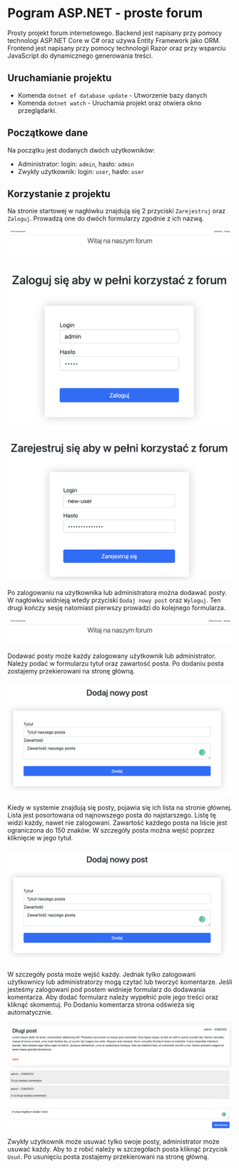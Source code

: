 # Pogram ASP.NET - proste forum
Prosty projekt forum internetowego. Backend jest napisany przy pomocy technologi ASP.NET Core w C# oraz używa Entity Framework jako ORM. Frontend jest napisany przy pomocy technologii Razor oraz przy wsparciu JavaScript do dynamicznego generowania treści.

## Uruchamianie projektu
- Komenda `dotnet ef database update` - Utworzenie bazy danych
- Komenda `dotnet watch` - Uruchamia projekt oraz otwiera okno przeglądarki.

## Początkowe dane
Na początku jest dodanych dwóch użytkowników:
- Administrator: login: `admin`, hasło: `admin`
- Zwykły użytkownik: login: `user`, hasło: `user`

## Korzystanie z projektu
Na stronie startowej w nagłówku znajdują się 2 przyciski `Zarejestruj` oraz `Zaloguj`. Prowadzą one do dwóch formularzy zgodnie z ich nazwą.

![login](https://github.com/Hexagonale/asp-backend/blob/master/images/login.png?raw=true)

![login form](https://github.com/Hexagonale/asp-backend/blob/master/images/login-form.png?raw=true)

![register form](https://github.com/Hexagonale/asp-backend/blob/master/images/register-form.png?raw=true)

Po zalogowaniu na użytkownika lub administratora można dodawać posty. W nagłówku widnieją wtedy przyciski `Dodaj nowy post` oraz `Wyloguj`. Ten drugi kończy sesję natomiast pierwszy prowadzi do kolejnego formularza.

![after login](https://github.com/Hexagonale/asp-backend/blob/master/images/after-login.png?raw=true)

Dodawać posty może każdy zalogowany użytkownik lub administrator. Należy podać w formularzu tytuł oraz zawartość posta. Po dodaniu posta zostajemy przekierowani na stronę główną.

![add post form](https://github.com/Hexagonale/asp-backend/blob/master/images/add-post-form.png?raw=true)

Kiedy w systemie znajdują się posty, pojawia się ich lista na stronie głównej. Lista jest posortowana od najnowszego posta do najstarszego. Listę tę widzi każdy, nawet nie zalogowani. Zawartość każdego posta na liście jest ograniczona do 150 znaków. W szczegóły posta można wejść poprzez kliknięcie w jego tytuł.

![posts list](https://github.com/Hexagonale/asp-backend/blob/master/images/add-post-form.png?raw=true)

W szczegóły posta może wejść każdy. Jednak tylko zalogowani użytkownicy lub administratorzy mogą czytać lub tworzyć komentarze. Jeśli jesteśmy zalogowani pod postem widnieje formularz do dodawania komentarza. Aby dodać formularz należy wypełnić pole jego treści oraz kliknąć skomentuj. Po Dodaniu komentarza strona odświeża się automatycznie.

![add comment form](https://github.com/Hexagonale/asp-backend/blob/master/images/add-comment-form.png?raw=true)

Zwykły użytkownik może usuwać tylko swoje posty, administrator może usuwać każdy. Aby to z robić należy w szczegółach posta kliknąć przycisk `Usuń`. Po usunięciu posta zostajemy przekierowani na stronę główną.

